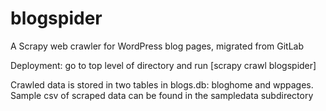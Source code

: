 # blogspider
A Scrapy web crawler for WordPress blog pages, migrated from GitLab

Deployment: go to top level of directory and run [scrapy crawl blogspider]

Crawled data is stored in two tables in blogs.db: bloghome and wppages.
Sample csv of scraped data can be found in the sampledata subdirectory 
